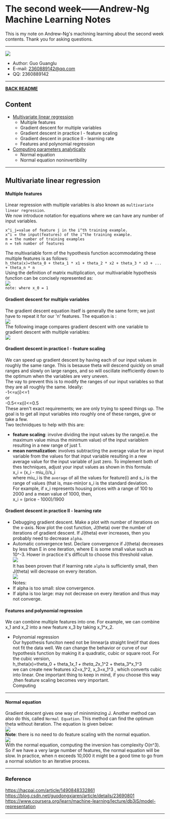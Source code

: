 # The second week——Andrew-Ng Machine Learning Notes  
This is my note on Andrew-Ng's machining learning about the second week contents. Thank you for asking questions.

***
[![](/picture/the_first_week/fig_ML.jpg)][Andrew-Ng-coursera]  
- Author: Guo Guanglu  
- E-mail: 2360889142@qq.com
- QQ: 2360889142  

*** 
[**BACK README**](README.md)  

## Content  
* [Multivariate linear regression](#multivariate-linear-regression)
	* Multiple features
	* Gradient descent for multiple variables
	* Gradient descent in practice I - feature scaling  
	* Gradient descent in practice II - learning rate  
	* Features and polynomial regression  
* [Computing parameters analytically](#computing)
	* Normal equation  
	* Normal equation noninvertibility  

  
 ***
 Multivariate linear regression  
------------
 #### Multiple features  
 Linear regression with multiple variables is also known as `multivariate linear regression`.  
 We now introduce notation for equations where we can have any number of input variables.  
 ```
 x^i_j=value of feature j in the i^th training example.  
 x^i = the input(features) of the i^the training example.  
 m = the number of training examples  
 n = teh number of features  
 ```  
 The multivariable form of the hypothesis function accommodating these multiple features is as follows:  
 `h_theta(x)=theta_0 + theta_1 * x1 + theta_2 * x2 + theta_3 * x3 + ... + theta_n * n`  
 Using the definition of matrix multiplication, our multivariable hypothesis function can be concisely represented as:  
 ![](/picture/the_second_week/multiple_feature_formula.png)  
 `note: where x_0 = 1`  
 #### Gradient descent for multiple variables  
 The gradient descent equation itself is generally the same form; we just have to repeat it for our 'n' features.
 The equation is :  
 ![](/picture/the_second_week/GD_multvar_formula.png)  
 The following image compares gradient descent with one variable to gradient descent with multiple variables:  
 ![](/picture/the_second_week/GD_fig.png)  
 #### Gradient descent in practice I - feature scaling  
 We can speed up gradient descent by having each of our input values in roughly the same range. This is besause theta will descend        quickly on small ranges and slowly on large ranges, and so will oscillate inefficiently down to the optimum when the variables are  very uneven.  
 The vay to prevent this is to modify the ranges of our input variables so that they are all roughly the same. Ideally:  
 -1<=x(i)<=1  
 or  
 -0.5<=x(i)<=0.5  
 These aren't exact requirements; we are only trying to speed things up. The goal is to get all input variables into roughly one of these ranges, give or take a few.  
 Two technidques to help with this are:  
 * **feature scaling**: involve dividing the input values by the range(i.e. the maximum value minus the minimum value) of the input variablem resulting in a new range of just 1.  
 * **mean normalization**: involves subtracting the average value for an input variable from the values for that input variable resulting in a new average value for the input variable of just zero. To implement both of thes techniques, adjust your input values as shown in this formula:  
 x_i = (x_i - miu_i)/s_i  
 where miu_i is the `average` of all the values for feature(i) and s_i is the range of values (that is, max-min)or s_i is the standard deviation.  
  For example, if x_i represents housing prices with a range of 100 to 2000 and a mean value of 1000, then,  
  x_i = (price - 1000)/1900  
  #### Gradient descent in practice II - learning rate  
  * Debugging gradient descent. Make a plot with number of iterations on the x-axis. Now plot the cost function, J(theta) over the number of iterations of gradient descent. If J(theta) ever increases, then you probably need to decrease `alpha`.  
  * Automatic convergence test. Declare convergence if J(theta) decreases by less than E in one iteration, where E is some small value such as 10^-3. Hower in practice it's difficult to choose this threshold value.  
  ![](/picture/the_second_week/GD_learningrate1.png)  
  It has been proven that if learning rate `alpha` is sufficiently small, then J(theta) will decrease on every iteration.  
  ![](/picture/the_second_week/GD_learningrate2.png)  
  Notes:  
  * If alpha is too small: slow convergence.  
  * If alpha is too large: may not decrease on every iteration and thus may not converge.  
  #### Features and polynomial regression  
  We can combine multiple features into one. For example, we can combine x_1 and x_2 into a new feature x_3 by taking x_1*x_2.  
  * Polynomial regression  
  Our hypothesis funciton need not be linnear(a straight line)if that does not fit the data well. We can change the behavior or curve of our hypothesis function by making it a quadratic, cubic or square root.
  For the cubic version,  
  h_theta(x)=theta_0 + theta_1*x_1 + theta_2*x_1^2 + theta_3*x_1^3   
  we can create new features x2=x_1^2, x_3=x_1^3 , which converts cubic into linear. One important thing to keep in mind, if you choose this way ,then feature scaling becomes very important.  
Computing 
---------  
  #### Normal equation  
  Gradient descent gives one way of mininminzing J. Another method can also do this, called `Normal Equation`. This method can find the optimum theta without iteration. The equation is given below:  
  ![](/picture/the_second_week/normal_equation1.png)  
  **Note**: there is no need to do feature scaling with the normal equation.  
  ![](/picture/the_second_week/normal_equation2.png)  
  With the normal equation, computing the inversion has complexity O(n^3). So if we have a very large number of features, the normal equation will be slow. In practice, when n exceeds 10,000 it might be a good time to go from a normal solution to an iterative process.  
  
  

**********
### Reference
https://hacpai.com/article/1490848332861  
https://blog.csdn.net/guodongxiaren/article/details/23690801  
https://www.coursera.org/learn/machine-learning/lecture/db3jS/model-representation  

---------------------------------------------------------
[Andrew-Ng-coursera]:https://www.coursera.org/learn/machine-learning/lecture/db3jS/model-representation "Andrew Ng coursera"
